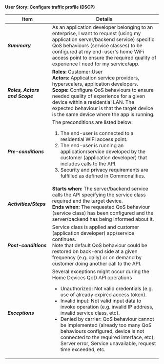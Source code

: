 **User Story: Configure traffic profile (DSCP)**
<br>

| **Item** | **Details** |
| ---- | ------- |
| ***Summary*** | As an application developer belonging to an enterprise, I want to request (using my application server/backend service) specific QoS behaviours (service classes) to be configured at my end-user's home WiFi access point to ensure the required quality of experience I need for my service/app.  |
| ***Roles, Actors and Scope*** | **Roles:** Customer:User<br> **Actors:** Application service providers, hyperscalers, application developers. <br> **Scope:** Configure QoS behaviours to ensure needed quality of experience for a given device within a residential LAN. The expected behaviour is that the target device is the same device where the app is running. |
| ***Pre-conditions*** |The preconditions are listed below:<br><ol><li>The end-user is connected to a residential WiFi access point.</li><li>The end-user is running an application/service developed by the customer (application developer) that includes calls to the API.</li><li>Security and privacy requirements are fulfilled as defined in Commonalities.</li></ol>|
| ***Activities/Steps*** | **Starts when:** The server/backend service calls the API specifying the service class required and the target device.<br>**Ends when:** The requested QoS behaviour (service class) has been configured and the server/backend has being informed about it.<br> |
| ***Post-conditions*** | Service class is applied and customer (application developer) app/service continues.<br>Note that default QoS behaviour could be restored on back-end side at a given frequency (e.g. daily) or on demand by customer doing another call to the API.|
| ***Exceptions*** | Several exceptions might occur during the Home Devices QoD API operations<br><ul><li>Unauthorized: Not valid credentials (e.g. use of already expired access token).</li><li>Invalid input: Not valid input data to invoke operation (e.g. invalid IP address, invalid service class, etc).</li><li>Denied by carrier: QoS behaviour cannot be implemented (already too many QoS behaviours configured, device is not connected to the required interface, etc), Server error, Service unavailable, request time exceeded, etc.</li></ul> |

